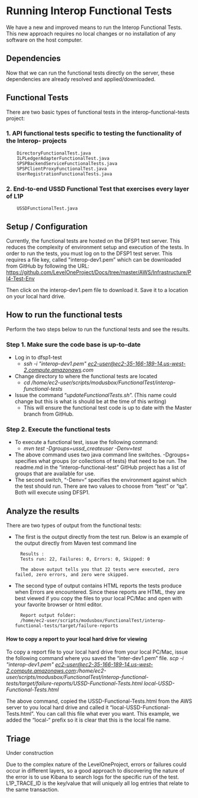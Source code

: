 # Running Interop Functional Tests

We have a new and improved means to run the Interop Functional Tests.  This new approach requires no local changes or no installation of any software on the host computer.


## Dependencies 

Now that we can run the functional tests directly on the server, these dependencies are already resolved and applied/downloaded.


## Functional Tests

There are two basic types of functional tests in the interop-functional-tests project:

###	1.  API functional tests specific to testing the functionality of the Interop- projects
		DirectoryFunctionalTest.java
		ILPLedgerAdapterFunctionalTest.java
		SPSPBackendServiceFunctionalTests.java
		SPSPClientProxyFunctionalTest.java
		UserRegistrationFunctionalTests.java
###	2. End-to-end USSD Functional Test that exercises every layer of L1P
		USSDFunctionalTest.java


## Setup / Configuration

Currently, the functional tests are hosted on the DFSP1 test server.  This reduces the complexity of environment setup and execution of the tests.
	In order to run the tests, you must log on to the DFSP1 test server.  This requires a file key, called "interop-dev1.pem” which can be downloaded from GitHub by following the URL: https://github.com/LevelOneProject/Docs/tree/master/AWS/Infrastructure/PI4-Test-Env

Then click on the interop-dev1.pem file to download it.  Save it to a location on your local hard drive.


## How to run the functional tests

Perform the two steps below to run the functional tests and see the results.

###	Step 1.  Make sure the code base is up-to-date
* Log in to dfsp1-test
  * _ssh -i "interop-dev1.pem" ec2-user@ec2-35-166-189-14.us-west-2.compute.amazonaws.com_
* Change directory to where the functional tests are located
  * _cd /home/ec2-user/scripts/modusbox/FunctionalTest/interop-functional-tests_
* Issue the command “_updateFunctionalTests.sh_”. (This name could change but this is what is should be at the time of this writing)
  * This will ensure the functional test code is up to date with the Master branch from GitHub.

###	Step 2.  Execute the functional tests
* To execute a functional test, issue the following command:
  * _mvn test -Dgroups=ussd_createuser -Denv=test_
* The above command uses two java command line switches.  -Dgroups=   specifies what groups (or collections of tests) that need to be run.  The readme.md in the “interop-functional-test” GitHub project has a list of groups that are available for use.
* The second switch, “-Denv=“ specifies the environment against which the test should run. There are two values to choose from “test” or “qa”.  Both will execute using DFSP1.


## Analyze the results 

There are two types of output from the functional tests:
* The first is the output directly from the test run.  Below is an example of the output directly from Maven test command line

        Results :  
        Tests run: 22, Failures: 0, Errors: 0, Skipped: 0

        The above output tells you that 22 tests were executed, zero failed, zero errors, and zero were skipped. 

* The second type of output contains HTML reports the tests produce when Errors are encountered. 
	Since these reports are HTML, they are best viewed if you copy the files to your local PC/Mac and open with your favorite browser or html editor.

        Report output folder:
        /home/ec2-user/scripts/modusbox/FunctionalTest/interop-functional-tests/target/failure-reports

#### How to copy a report to your local hard drive for viewing
	
To copy a report file to your local hard drive from your local PC/Mac, issue the following command where you saved the “inter-dev1.pem” file.
_scp -i "interop-dev1.pem" ec2-user@ec2-35-166-189-14.us-west-2.compute.amazonaws.com:/home/ec2-user/scripts/modusbox/FunctionalTest/interop-functional-tests/target/failure-reports/USSD-Functional-Tests.html   local-USSD-Functional-Tests.html_
	
The above command, copied the USSD-Functional-Tests.html from the AWS server to you local hard drive and called it “local-USSD-Functional-Tests.html”.  You can call this file what ever you want.  This example, we added the “local-“ prefix so it is clear that this is the local file name.  
	
## Triage

Under construction

Due to the complex nature of the LevelOneProject, errors or failures could occur in different layers, so a good approach to discovering the nature of the error is to use Kibana to search logs for the specific run of the test.
L1P_TRACE_ID is the key/value that will uniquely all log entries that relate to the same transaction.

